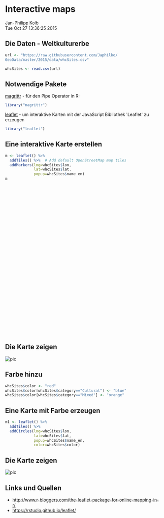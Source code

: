 # Interactive maps
Jan-Philipp Kolb  
Tue Oct 27 13:36:25 2015  





## Die Daten - Weltkulturerbe


```r
url <- "https://raw.githubusercontent.com/Japhilko/
GeoData/master/2015/data/whcSites.csv"

whcSites <- read.csv(url) 
```


## Notwendige Pakete

[magrittr](https://cran.r-project.org/web/packages/magrittr/index.html) - für den Pipe Operator in R:


```r
library("magrittr")
```


[leaflet](https://rstudio.github.io/leaflet/) - um  interaktive Karten mit der JavaScript Bibliothek 'Leaflet' zu erzeugen


```r
library("leaflet")
```


## Eine interaktive Karte erstellen


```r
m <- leaflet() %>%
  addTiles() %>%  # Add default OpenStreetMap map tiles
  addMarkers(lng=whcSites$lon, 
             lat=whcSites$lat, 
             popup=whcSites$name_en)
m
```

<!--html_preserve--><div id="htmlwidget-8067" style="width:672px;height:480px;" class="leaflet html-widget"></div>
<script type="application/json" data-for="htmlwidget-8067">{"x":{"calls":[{"method":"addTiles","args":["http://{s}.tile.openstreetmap.org/{z}/{x}/{y}.png",null,null,{"minZoom":0,"maxZoom":18,"maxNativeZoom":null,"tileSize":256,"subdomains":"abc","errorTileUrl":"","tms":false,"continuousWorld":false,"noWrap":false,"zoomOffset":0,"zoomReverse":false,"opacity":1,"zIndex":null,"unloadInvisibleTiles":null,"updateWhenIdle":null,"detectRetina":false,"reuseTiles":false,"attribution":"&copy; <a href=\"http://openstreetmap.org\">OpenStreetMap\u003c/a> contributors, <a href=\"http://creativecommons.org/licenses/by-sa/2.0/\">CC-BY-SA\u003c/a>"}]},{"method":"addMarkers","args":[[34.84694,34.39655556,40.06944444,39.75111111,35.81844,32.48333,36.32056,35.45,36.78333,42.49472222,-50,-25.51805556,-47.15,-30,-31.42056,-23.19986111,41.095,40.15889,40.15931,-12.83333333,-33.8566666667,-34,-31.56555556,-28.25,-25.33333333,-25.48611111,-25.21666667,-19.08333333,-33.7,-17.5,-37.80611111,-33.3783333333,-22.5625,47.80055556,47.64877778,48.18666667,47.55944444,47.0741666667,48.36444444,48.21666667,40.36666667,40.125,26.23306,26.24128,22.66667,25.03333333,13.0966666667,53.45108333,53.22278,51.03097222,50.48111,50.84668,51.20891,50.82806,50.43077,50.60603,51.21833,50.835,50.4352777778,16.75,7.183333333,-19.58361,-16,-19.04306,-16.55833333,-18.16666667,-14.26667,43.34812,43.7814444444,-18.75,-19.2833333333,-20.38888889,-8.013333333,-12.96666667,-20.49972222,-25.68333,-15.78333,-8.416666667,-2.514166667,-18.23333333,-16.5,-24.16667,-15.93328,-2.333333333,-17.71667,-3.857944444,-14.00569444,-22.9477777778,-11.0161111111,42.65,43.3,42.61666667,43.71666667,42.11666667,42.65611,44.11444,41.7427222222,43.66667,10.25,14.9151388889,13.43333333,14.3883333333,3,51.46666667,61.54722222,50.76777778,52.095,49.74944444,59.35833333,46.80944444,49.6125,48.105,44.37611111,44.9943861111,45.7097222222,45.1183333333,51.726925,9,19.055,-27.15,-33.04063889,-42.5,-20.20582,-34.0844444444,36.26667,40.41667,41.79416667,40.13333,34.38333333,39.73333333,30.16667,33.08333,32.75417,29.33333,40.98694,35.61167,32.46667,29.65792,29.43333333,29.5449,26.86667,37.20139,31.31666667,39.91055556,39.84555556,27.71667,29.70111,31.00167,29.90444444,34.46666667,41.70722222,40.10972,27.895,22.1912919444,23.0932777778,22.2855194444,25.0230555556,36.1266666666,41.15694444,30.8333333333,24.9233333333,39.0305555556,28.9158333333,34.4587472222,30.2375,28.4219444444,24.6688888889,42.358,41.9683333333,34.6938888889,28.9986111111,10.41666667,7.666666667,9.233333333,2.583333333,1.916666667,5.4716666667,3.9666666667,5.533333333,8.9113888889,5.1958333333,42.65056,43.50944,44.87778,45.22917,43.5125,43.73629,43.1816666667,22.61667,19.96666667,19.88333,22.14722,21.3786111111,34.75833,34.79833,50.08972,48.81666667,49.18333,49.5802,49.95,48.77583,49.5939361111,49.3,48.95972222,49.87361,49.2071833333,49.21722222,38.86305556,37.9816666667,0.916666667,4,-2.5,-2,2,55.64222222,56.03889,55.75638889,69.13333333,55.2672222222,55.3555555556,55.9136111111,15.26666667,-0.003888889,-2.883333333,29.97604,25.73333,22.33639,30.05,30.85,28.55623,13.8275,59.43333,13.1833333333,11.10006,8.43491,14.13019,4.8,12.02935,12.60692,9.3088888888,5.3,-17.6833777778,61.12056,61.12806,48.63556,48.4475,48.805,47.46638889,45.0575,48.40194444,49.895,44.13572222,43.67763889,47.63944,46.9375,43.95277778,48.69361111,46.56472,42.32519444,43.94722222,43.21055556,48.58138889,48.85833333,49.25333333,47.08222222,43.61138889,45.18405556,45.76722,48.55972222,44.89472222,47.39889,-20.4119444444,44.2202777778,49.49278,44.8388888889,50.2825,-21.0994444444,43.9283333333,50.4625,47.0580555556,44.3875,49.0775,-0.5,13.31616667,41.84389,42.91639,42.26222,50.77444444,49.31666667,49.79278,52.15278,47.68127778,53.86667,50.82502778,50.94111111,49.75,49.65369,52.4,51.8425,51.78333,49.00083,51.82,49.89166667,49.24444,49.91667,50.97477,51.86472,50.9775,52.51972222,50.96677778,47.69872222,51.49138889,50.17361111,54.3025,53.07597222,49.02055556,52.4483333333,51.9836111111,49.9444444444,51.3158333333,51.7782777778,53.5455555556,6.4011111111,37.43498,38.48149,37.97087,40.26667,39.71667,40.63833,37.66666667,36.44722,37.08056,37.65,37.4,38.4,37.69083,40.47139,37.73333333,37.3,39.6239413889,17.21666667,14.56666667,15.27059,19.57361,41.90216,14.85,15.74444444,47.48242,47.99444,47.59458,47.55889,46.07444,48.15,64.25380556,63.3030555556,28.6555555556,28.59333,28.52583,15.50222,15.94833,24.85222,15.31444,20.55333,20.02639,18.96667,19.8875,24.8833333333,12.61667,10.78305556,27.18333333,27.17417,27.09444,30.71667,26.66666667,26.725,27.15888889,23.47944,23.8588888889,22.92777778,11.51028,18.9401222222,24.69528,22.48333333,26.9247222222,8.5297222222,31.8333333333,-7.60778,-7.4,-6.75,-7.75222,-8.2591666667,32.0833,29.93444,32.65745,36.60388889,30.19383,36.43528,29.11683,34.3883333333,38.9788888889,32.0186111111,38.2486111111,38.0813888889,30.1666666667,32.6697222222,37.2580277778,35.6803666667,30.1680555556,32.1894444444,30.5938888889,34.3409894444,35.58806,35.45889,36.1911111111,53.69167,31.3135,32.92833333,32.06666667,30.54111,32.59722,32.8293966667,31.6,32.67,32.7022222222,45.46588889,45.95705556,43.77306,43.8577777778,45.43430556,43.72305556,41.08480556,41.07333,43.46806,40.66638889,45.54916667,43.31861111,40.85138889,45.59333,44.83777778,40.7825,44.42041667,43.07694444,45.43861111,45.07253,45.39911111,45.76833333,44.10694,44.64624,43.725,40.75,40.65,37.28972222,37.36611,39.70583333,40.28333333,41.94416667,38.48786111,43.06616667,36.89319444,41.96391667,43.06666667,45.97455556,42.00683333,37.05944,44.4122222222,46.6130555556,45.1594444444,46.0941666667,44.6086111111,37.7561111111,38.1108333333,18.0775,34.61666667,34.83333333,30.33333333,40.47,34.98055556,36.4,34.38333333,34.29441667,34.67555556,36.7475,26.20861111,33.83694444,43.94944,35.1127777777,39.0011111111,27.7183333333,35.3608333333,36.2552777778,34.4305555556,31.78333333,30.33056,31.80194,31.50167,29.6397222222,31.8372222222,50.4333333333,43.29305556,43.80333333,-0.155,3.051305556,-2.284444444,-0.4425,-3.9319444444,-4.0627777778,-3.6497222222,40.5311111111,19.88889,14.8483333333,56.95417,33.72583,34.00707,34.11917,33.27194,32.63833,32.80528,32.825,24.83333,30.13333333,54.68667,54.88777778,49.61,-14.4597222222,-14.03333,-14.2933333333,6.25,4.13333,5.4213888889,5.0679083333,13.90639,16.77333333,14.33333,16.2898,35.87134,35.90056,11.6,20.23472,-20.4519444444,19.38333,17.48333,19.41833,19.69167,17.06194,19.04722,21.01694,20.66667,27.79222,30.37583,19.70444,20.47639,22.76667,18.93472,27.65556,20.36166667,20.58333333,20.67388889,18.60833333,19.84639,18.81028,18.0530277778,21.20438889,19.41833333,27.62667,20.8630555555,19.3322222222,20.9144444444,19.6063888889,22.6080555556,16.9508333333,32,19.8352777778,47.55666667,49.3338888889,48.7619777778,43.133,42.48333,34.06111,31.63139,31.04722,31.51667,33.88333,34.07389,35.57083,33.25667,34.0241666667,-15.03417,22.47,-20.5955833333,-24.8852777778,27.70395,27.5,27.46889,12.10194,52.08527778,52.365,51.9233333333,-50.75,12.39722,12.435,12.35,16.9736111111,10.74056,7.75556,62.5738888889,61.3,69.95,62.11667,59.8786111111,22.96417,23.26986,18.25333,22.9988888889,27.32916667,33.77916667,34.32083333,24.76666667,31.59027778,32.9625,7.246925,31.7043527778,31.7197222222,9.553888889,7.736111111,8.951111111,7.433,-5.7837111111,-27.13333,-13.52222,-13.11666667,-9.5927725444,-12.25,-12.05139,-7.75,-14.72583,-16.4,-10.8916666667,17.575,10.16666667,14.59,6.7171694444,50.06667,52.26639,50.0388888889,49.9791666667,50.71667,53.01,54.04166667,49.86666667,49.75,51.05427778,51.1069472222,38.655,38.69194,39.65778,39.60472,38.57306,39.55,38.78333,41.14166667,32.76666667,41.44083,41.10166667,38.51344444,38.8806194444,40.2078111111,25.9780555556,35.78333333,35.8,37.55,37.55,37.27222,35.78889,34.96667,33.4688888889,37.1972222222,36.5391666667,37.4788888889,36.4619444444,45.08333,46.13583333,45.18333333,47.7783333333,46.21777778,47.82083333,45.62305556,59.95,62.07138889,55.74583,58.53333,65.08333333,56.15,55.65556,56.31035,65.06667,53.17361111,56.33333333,45.33333333,44,55.79111111,54.9788888889,59.95,42.05297222,55.72611111,57.65278,69.0469444444,60.6666666667,17.34694,43.9327777778,26.7836111111,24.7341333333,21.4838888889,28.0105555556,16.5,14.66722,13.06667,16.02778,13.8352777778,12.5933333333,43.11889,43.48611,42.6611111111,43.8993055556,-4.32917,1.3152777778,48.46111,48.9994444444,49.0391666667,49.29333,49.3361111111,45.66667,-11.68333,-24.15861,-33.8,-22.1925,-26.86,-28.6,43.38252778,40.94847222,43.36262,37.87919444,37.17667,42.3405277778,40.58175,41.41338,42.88076,40.65645,40.34389,39.86688889,28.12625,40.96525,37.38384,39.47444,38.91113889,41.38083,38.01131,38.91611,39.45285,43.335,40.07662,39.47441667,42.46939,41.38778,42.32586,39.78995,41.11472222,40.48138889,28.47788889,38.26666667,43.01111,42.50472222,42.37138889,40.03645,43.323175,28.2713888889,43.3858333333,39.7308333333,8.333333333,7.915833333,7.45245,18.53333333,16.9333333333,5.82611,4,59.33514,59.96667,58.70111,59.27556,59.32306,57.64167,65.64611,67.33333,56.16667,56.325,60.60472,57.1,61.7072222222,46.94806,47.42333,46.62945,46.19314,46.5,46.9166666667,46.4919444444,47.1038888889,33.51139,36.23333,32.51806,34.55417,34.7816666667,36.3341666667,39.5077777778,38.765,17.00722,17.54861,14.34778,14.33,15.33333,41.11806,10.06666667,36.81667,36.85278,35.29639,36.94639,35.82778,35.68167,36.42361,41.00847,38.66667,39.371271,40.01389,38.03661,36.335,37.92389,41.26,39.95644,37.9291666667,41.6777777778,37.6666666667,40.1847305556,39.1258333333,37.9031,37.70083,42.18318,37.9997222222,-1.080555556,0.223611111,0.348611111,50.45258,49.84163,48.2966666667,44.6108333333,24.0677777778,55.25,54.77472222,52.62638889,54.11611111,51.17888889,53.13972222,57.81722222,51.84194444,51.49972222,55.66333333,-24.3666666667,51.50805556,51.28,58.99605556,55.95,-40.32472222,51.47777778,32.37944444,51.77638889,53.83916667,53.02888889,51.48194444,53.40666667,50.1361111111,52.9702777778,56.0011111111,-3.18722,-8.95778,-2.33333,-6.16306,-9,-3.06667,-4.7244444444,37.26166667,44.46056,36.10083333,25.55444444,39.94861111,41.37388889,37.18722222,47.74833333,38.65861111,35.59305556,18.46666667,40.68944444,37.74611111,36.06377778,19.40083333,38.03277778,36.43889,32.16666667,25.34907,32.6369444444,29.3280555556,-34.46777778,-33.1177777778,41.37833,39.77472,39.66861,39.05,-17.6280694444,11.4,5.33333,10.49073,20.9,16.46944,15.88333333,15.51666667,17.5372222222,21.0394444444,20.0780555556,20.2566666667,15.92694,15.35555556,14.19806,12.5,-15.81944444,-20.5,-20.28333333,-20.15833333,36.55,25.5,-42.5,-18.25,-28.54333333,-41.58333333,-15.65,-53.1,-54.59472222,-18.28611111,47.2783333333,47.71927778,21.95,52.7275,59.0577777778,50.17444,2.6094444444,51.42472222,61.19758333,48.99605556,34.3044444444,10.85,9.407083333,5.75,9,7.60318,23.13333333,21.80305556,20.45,20.03,34.92027778,53.5286111111,18.48333333,-0.81667,-1.83333,29.33333,60.14722,62.25,61.06194,63.3,42.68542,13.6911111111,51.57930556,49.0861111111,54.9926111111,5.39103,41.89022222,48.47573,21.945,-2.5,-4.75,-8.54333,51.77194,45.8888888889,46.4983333333,34.24333,-29.7652777778,55.27458,-18.66667,-18.75917,36.04908,20.92889,-20.1586388889,50.275,27.96528,52.63861111,52.37444444,51.8825,52.84583,52.54888889,-39.29083333,-45.03602778,18,60.39722,65.61667,-8.1,-9.33333,8.9533333333,16.93389,49.5338888889,40.6975,50.46666667,71.18888889,13.80708333,-9.416666667,38.7752777778,-27.83889,-34.3611111111,36.9477,7.95,6.416666667,7.293611111,6.021388889,7.856666667,37.16361,51.38138889,50.70555556,-17.92453],[67.82525,64.51605556,20.13333333,20.02611111,4.78684,3.68333,5.73667,6.63333,3.06028,1.595555556,-73.24944,-54.13333333,-70.66666667,-68,-64.19111,-65.34886111,44.71028,44.79667,44.29514,132.8333333,151.2152777777,143,159.0883333,150.05,131,113.4361111,153.1333333,138.7166667,150,128.5,144.9702778,150.9944444444,113.8102777778,13.04333333,15.82797222,16.31333333,13.64638889,15.3916666667,15.43416667,16.38333333,49.83333333,49.375,50.5272222222,50.61351,89.8,88.98333333,-59.6138888889,26.47272222,26.69139,4.47375,4.13722,4.35242,3.22527,4.36223,3.97879,3.38926,4.39778,4.4161111111,3.8383333333,-87.05833333,1.983333333,-65.75306,-60.5,-65.25917,-68.67778,-63.81666667,-60.86667,17.81092,19.288025,21.73333333,22.9,-43.50555556,-34.845,-38.5,-43.85777778,-54.43333,-47.9,-42.33333333,-44.3025,-43.6,-39.25,-48,-50.13336,-62.00833333,-57.38333,-32.42511111,-47.68461111,-43.2913888889,-37.21,23.26666667,27.15,25.4,25.96666667,23.4,27.73,27.07806,23.4304722222,26.66667,-3.5833333333,-23.6051944444,103.8333333,104.6838888889,13,-55.61666667,-125.5894444,-111.4922222,-131.2202778,-113.6238889,-112.2933333,-71.21055556,-57.53138889,-66.35305556,-64.30916667,-75.765125,-64.4358333333,-64.3072222222,-56.4295222222,21.5,20.5055555556,-109.45,-71.628,-73.76666667,-69.79406,-70.3827777777,117.1,116.08333,123.4469444,94.81667,109.1,115.9166667,118.18333,103.91667,103.82222,110.5,117.93833,116.975,111,91.11717,115.8666667,103.76925,100.23333,112.15444,120.45,116.1411111,116.4447222,117.68333,105.705,103.60528,117.9875,112.4666667,124.7938889,113.12222,98.40638889,113.5364611111,102.7799805556,112.5658611111,117.6858333333,114.3138888888,126.1872222,103,110.3544444444,113.5633333333,118.0644444444,113.0677194444,120.1408333333,106.0425,102.9772222222,116.1851277778,80.3541666667,112.4683333333,109.9669444444,-75.53333333,-77,-74.43333333,-76.03333333,-76.23333333,-75.6816666667,-81.6166666666,-87.06666667,-83.4775,3.7363888889,18.09139,16.44333,15.61444,13.59444,16.25167,15.89038,16.6386111111,-83.71667,-75.87083333,-77.63333,-80.45278,-77.9186111111,32.40556,33.34333,14.41944,14.31666667,15.45,15.9420583333,15.2666666667,16.775,17.2504583333,17.37722222,14.25277778,16.31444,16.6160555556,15.87888889,125.415,126.5080555556,29.16666667,29.25,28.75,21,28.5,12.07972222,12.62083333,9.42,-49.5,12.4233333333,9.4813888889,12.3577777778,-61.28333333,-78.5,-78.98333333,31.13041,32.6,31.62611,31.26111,29.66666667,33.97543,-89.36916667,24.73333333,38.0666666667,40.57939,38.6121,38.71861,35.96666667,39.04042,37.46617,42.1377777777,37.4,178.8345333333,21.7775,21.51167,-1.51056,1.487222222,2.119444444,3.748333333,1.17,2.698055556,2.301666667,4.808416667,4.630694444,4.38911,5.8763888889,4.806111111,6.183333333,0.86611,8.628833333,4.535277778,2.358888889,7.73,2.294166667,4.032777778,2.398333333,1.416388889,0.722944444,4.83333,3.298888889,-0.155277778,0.70278,164.5663888889,3.4730555556,0.1075,-0.5722222222,2.7588888889,55.48,2.1425,3.5461111111,4.8644444444,4.4161111111,3.9461111111,11.5,-16.35719444,44.71639,43.01139,42.71639,6.084444444,8.443055556,9.93889,9.94389,10.90013889,10.69167,6.909777778,6.957222222,6.633333333,8.56858,13.03333333,12.42083,11.15,8.81306,10.34,10.88888889,6.85,8.75389,11.32949,12.65278,11.32861,13.39861111,10.307,9.061305556,7.046111111,7.694166667,13.08527778,8.807472222,12.09916667,13.45,9.8111111111,11.5786111111,9.3930555556,9.41025,9.9994444444,-1.6258333333,21.89694,22.49617,23.72618,24.21667,21.63333,22.965,23.11666667,28.22778,22.36667,21.66666667,25.26667,22.75,26.94333,22.31833,22.75,26.55,19.9275,-89.61666667,-90.66666667,-89.04025,-72.24417,12.45736,-89.13333,-84.675,19.07067,19.52917,21.15678,17.78444,18.22778,21.35,-21.03725,-20.6022222222,77.2408333333,77.25056,77.18528,73.91167,75.81667,79.92222,76.47167,75.7,75.17917,72.93583,86.09472,74.6461111111,80.19167,79.1325,78.03333333,78.04222,77.66417,79.66667,93.41666667,91.03055556,77.50861111,77.73972,72.1016666667,77.58333333,76.93583,72.8362027777,84.99389,73.53333333,75.825,77.2497222222,77.5833333333,110.20361,110.8166667,105.3333333,110.49167,115.4027777778,48.53333333,52.89028,51.6777777777,47.235,53.16729,48.79667,58.3666666667,47.4366666666,45.4733333333,48.8358333333,48.2913888889,46.2930555556,53.1666666667,51.6852777778,55.169,51.4205111111,55.3755555556,48.2561111111,61.3277777778,43.8235430555,42.71833,43.25972,44.0091666667,-6.45,35.35275,35.08388889,34.78333333,35.16083,35.18222,34.9716488888,34.8955555556,34.9652777778,35.1269444444,9.1705,10.29733333,11.25611,11.3041666667,12.33894444,10.39638889,16.27094444,14.32639,11.04167,16.61027778,11.54944444,11.33166667,14.26277778,9.53833,11.61944444,17.23694,12.19625,11.67861111,10.99388889,7.68572,11.88066667,13.3675,9.72917,10.92568,12.63333,14.48333333,14.6,13.59333333,14.33417,8.991388889,15.26666667,12.77197222,14.94558333,12.62244444,15.06891667,12.79625,11.55,9.169555556,12.10188889,15.29306,8.9311111111,12.1630555556,10.7944444444,13.4330555556,7.9636111111,14.9966666667,13.3530555556,-76.5711111111,135.7333333,134.7,130.5333333,140.13,135.7694444,136.8833333,132.45,132.3246389,135.8394444,139.6105556,127.6827778,135.7763889,144.96583,132.435,141.1077777778,142.0997222222,138.7275,138.8877777778,131.4122222222,35.21666667,35.44333,36.58583,35.92056,35.4338888889,35.5527777778,69.1888888889,68.27444444,75.535,37.3155555556,36.50366667,40.8525,36.24,39.5961111111,39.6794444444,-172.8575,72.7827777778,102.13333,105.8222222222,24.11667,35.92972,36.20494,35.6475,35.19444,14.29306,12.485,21.85833,10.33333,9.5,25.29306,24.83055556,6.13333,49.7025,34.88333,34.2791666666,116.5,114.91667,100.3458333333,100.9723277778,-4.555,-2.999444444,-3.41667,-0.04456,14.50739,14.51444,165.3805555556,-16.10889,57.3283333333,-87.79167,-92.05,-99.13278,-98.84167,-96.72167,-98.20833,-101.25556,-88.6,-114.22778,-107.95556,-101.19167,-97.3775,-102.55556,-98.89778,-112.91611,-89.77027778,-100.3666667,-103.3397222,-95.65833333,-90.53722,-99.275,-89.7372833333,-99.46411111,-99.19833333,-112.54583,-103.7786111111,-99.1880555555,-100.7463888889,-100.2416666667,-102.3791666667,-96.4211111111,-113.9166666667,-98.6625666667,102.8313889,88.3952777778,109.0093277778,19.0166,18.7,-4.97778,-7.98667,-7.12889,-9.76944,-5.55833,-5.55694,-5.36667,-8.50194,-6.8227777778,40.73583,95.8186111111,14.3725833333,15.4077777778,85.30858,84.33333,83.27611,-68.90222,5.147222222,4.8877777778,4.4183333333,166.1044444,-86.61028,-86.8780555556,2.35,7.9913888889,13.57194,4.55222,11.3855555556,7.33333,23.18333,7.16667,8.5936111111,57.30111,56.745,53.64759,57.5360555555,68.13888889,72.8875,71.94583333,67.9,74.30972222,73.58888889,134.3525,35.2075,35.1305555556,-79.65583333,-77.54722222,-79.54055556,-81.766,144.3317222222,-55.7,-71.98333,-72.58333333,-77.1784535027,-71.75,-77.04306,-77.25,-75.14861,-71.53333333,-77.5213888889,120.3875,118.9166667,120.97,126.1734305556,19.95972,21.01167,19.175,20.0638888889,23.26667,18.61944,19.03333333,19.66666667,21.23333333,16.19594444,17.0770138888,-27.22,-9.21583,-8.82694,-8.4175,-7.90778,-8.97667,-9.41667,-8.616666667,-17,-8.29482,-7.798888889,-28.54116667,-7.1633222222,-8.425775,51.0297222222,129.35,128.1,126.98333,126.9833333,127.00833,129.22667,126.92917,126.7202777777,128.4527777778,128.5166666667,127.1811111111,127.1272222222,29.5,24.77305556,24.01666667,25.7127777778,24.79222222,24.05583333,23.31194444,30.31833,35.2275,37.62972,31.28333,35.66666667,40.41666667,37.67389,38.1312,60.15,107.6625,158.5,136.1666667,40,49.095,49.0563888889,38.56666667,48.29719444,37.55508333,39.87611,94.1580555556,127,-62.83722,12.4519444444,37.955,46.5724666667,39.1875,40.9130555556,-16.16667,-17.40083,-12.71667,-16.50444,-16.4986111111,-12.8458333333,20.42278,20.53667,20.2655555555,22.1861111111,55.7375,103.8161111111,18.9,20.7675,19.2783333333,21.27917,19.5583333333,14,160.33333,29.17694,18.36666667,29.23889,27.26,17.2038888888,-4.116166667,-4.11675,-5.84303,-4.779722222,-3.59444,-3.7048138889,-4.126416667,2.152972,-8.54468,-4.70012,-1.10722,-4.029416667,-17.23722222,-5.6645,-5.99155,-6.37,1.435194444,1.0825,-3.37122,-6.33778,-5.3275,-6.4147222222,-2.13174,-0.378444444,-6.77075,2.175,-2.86496,-1.03331,1.259305556,-3.368055556,-16.31177778,-0.716666667,-7.55333,0.803611111,-3.547222222,-3.60934,-3.0168333333,-16.6436111111,-8.4063888889,2.6947222222,80.38333333,81.00055556,80.8021,31.81666667,33.7166666667,-55.15,-56.5,17.54264,16.00833,11.34111,18.09944,17.88333,18.29583,22.02861,17.58333,15.58333,16.48333,15.63083,12.38333333,16.1958333333,7.45028,9.37778,10.44765,9.02242,8.0333333333,9.25,6.7461111111,6.8327777778,36.30639,37.16667,36.48167,38.26667,36.2630555555,36.8441666667,67.4602777778,72.3052777778,99.78972,103.35833,100.56056,102.05,98.91667,20.81333,1.133333333,10.16667,10.32333,10.70694,11.09917,10.63861,10.10389,9.22028,28.97993,34.85,38.121826,34.62056,38.76369,29.32028,29.12333,32.68972,26.239,27.3594444444,26.5594444444,32.8280555556,29.0623361111,27.18,40.2393083333,62.1775,59.08494,58.1986111111,29.66138889,29.92416667,32.55138889,30.51686,24.03198,25.9247222222,33.4913888889,55.8063888889,-6.485277778,-1.576111111,-2.472777778,-1.573055556,-1.825277778,-4.276944444,-8.576666667,-1.361388889,-0.128611111,-3.783055556,-128.333333333,-0.076111111,1.083333333,-3.188666667,-3.216666667,-9.928611111,0,-64.67777778,-3.088055556,-1.788333333,-1.488055556,-0.294027778,-2.994444444,-5.3836111111,-3.0877777778,-3.3888888889,35.54083,39.52278,34.56667,39.18917,37.4,37.36667,35.8338888888,-108.4855556,-110.82778,-112.0905556,-80.99638889,-75.15,-123.9980556,-86.10305556,-123.4488889,-90.06138889,-83.43555556,-66.125,-74.04472222,-119.5966667,-107.9708333,-155.1236111,-78.50388889,-105.54167,-104.3833333,-170.14582,-91.4063888889,-98.46,-57.85333333,-58.3316666667,60.36389,64.42861,67,66.83333,168.1777194444,-69.68333333,-61.5,-66.89068,107.1,107.57778,108.3333333,108.5666667,106.15125,105.8372222222,105.6047222222,105.8963888889,48.62667,44.20805556,43.33,53.8333333333,29.40805556,28.5,30.93333333,28.37666667,2.383333333,9,-64,-69.5916666667,-54.26583333,145.4166667,144.9666667,73.5,158.8955556,147.7,8.2075,16.72272222,89.18333,23.9811111111,26.3377777777,3.23139,16.5541666667,-116.4797222,-140.9919722,-113.9041667,108.8572222222,-85.61666667,-82.93880556,-7.66667,-4,-8.39097,-82.35,-79.98444444,-75,-75.39138889,33.09583333,8.5561111111,-69.91666667,-91,-78.33333,30.18333,24.98722,25.18333,26.64083,21.3,-0.0005,-15.5225,14.72644444,22.5361111111,-2.601,-0.49361,12.49230556,20.48687,88.89583333,101.5,137.83333,119.48944,-10.53861,8.9138888889,9.8463888889,36.04889,29.1230555556,20.96239,44.75,47.56278,14.26947,-11.62361,57.5031666666,92.71972222,86.91306,5.771666667,4.893055556,4.649444444,5.67889,4.911111111,175.5622222,167.3196111,9,5.32306,11.75,-79.08333,-77.4,119.8675,121.13667,21.0322222222,-6.6611111111,86,-179.7152778,-61.07036111,46.41666667,-4.8388888889,32.55,18.475,-6.358861,80.75,80.5,80.64027778,80.21861111,80.64916667,9.67472,-2.358611111,-2.989888889,25.85539],null,null,null,{"clickable":true,"draggable":false,"keyboard":true,"title":"","alt":"","zIndexOffset":0,"opacity":1,"riseOnHover":false,"riseOffset":250},["Cultural Landscape and Archaeological Remains of the Bamiyan Valley","Minaret and Archaeological Remains of Jam","Historic Centres of Berat and Gjirokastra ","Butrint","Al Qal'a of Beni Hammad","M'Zab Valley","DjÃ©mila","Timgad","Kasbah of Algiers","Madriu-Perafita-Claror Valley","Los Glaciares National Park","Iguazu National Park","Cueva de las Manos, RÃ­o Pinturas","Ischigualasto / Talampaya Natural Parks","Jesuit Block and Estancias of CÃ³rdoba","Quebrada de Humahuaca","Monasteries of Haghpat and Sanahin","Monastery of Geghard and the Upper Azat Valley","Cathedral and Churches of Echmiatsin and the Archaeological Site of Zvartnots","Kakadu National Park","Sydney Opera House","Willandra Lakes Region","Lord Howe Island Group","Gondwana Rainforests of Australia","Ulu<U>r\u003c/U>u-Kata Tju<U>t\u003c/U>a National Park","Shark Bay, Western Australia","Fraser Island","Australian Fossil Mammal Sites (Riversleigh / Naracoorte)","Greater Blue Mountains Area","Purnululu National Park","Royal Exhibition Building and Carlton Gardens","Australian Convict Sites","Ningaloo Coast","Historic Centre of the City of Salzburg","Semmering Railway","Palace and Gardens of SchÃ¶nbrunn","Hallstatt-Dachstein / Salzkammergut Cultural Landscape","City of Graz â€“ Historic Centre and Schloss Eggenberg","Wachau Cultural Landscape","Historic Centre of Vienna","Walled City of Baku with the Shirvanshah's Palace and Maiden Tower","Gobustan Rock Art Cultural Landscape","Qalâ€™at al-Bahrain â€“ Ancient Harbour and Capital of Dilmun","Pearling, Testimony of an Island Economy","Historic Mosque City of Bagerhat","Ruins of the Buddhist Vihara at Paharpur","Historic Bridgetown and its Garrison","Mir Castle Complex","Architectural, Residential and Cultural Complex of the Radziwill Family at Nesvizh","Flemish BÃ©guinages","The Four Lifts on the Canal du Centre and their Environs, La LouviÃ¨re and Le Roeulx (Hainaut)","La Grand-Place, Brussels","Historic Centre of Brugge","Major Town Houses of the Architect Victor Horta (Brussels)","Neolithic Flint Mines at Spiennes (Mons)","Notre-Dame Cathedral in Tournai","Plantin-Moretus House-Workshops-Museum Complex","Stoclet House","Major Mining Sites of Wallonia","Belize Barrier Reef Reserve System","Royal Palaces of Abomey","City of PotosÃ­","Jesuit Missions of the Chiquitos","Historic City of Sucre","Tiwanaku: Spiritual and Political Centre of the Tiwanaku Culture","Fuerte de Samaipata","Noel Kempff Mercado National Park","Old Bridge Area of the Old City of Mostar","Mehmed PaÅ¡a SokoloviÄ‡ Bridge in ViÅ¡egrad","Tsodilo","Okavango Delta","Historic Town of Ouro Preto","Historic Centre of the Town of Olinda","Historic Centre of Salvador de Bahia","Sanctuary of Bom Jesus do Congonhas","IguaÃ§u National Park","Brasilia","Serra da Capivara National Park","Historic Centre of SÃ£o LuÃ­s","Historic Centre of the Town of Diamantina","Discovery Coast Atlantic Forest Reserves","Atlantic Forest South-East Reserves","Historic Centre of the Town of GoiÃ¡s","Central Amazon Conservation Complex","Pantanal Conservation Area","Brazilian Atlantic Islands: Fernando de Noronha and Atol das Rocas Reserves","Cerrado Protected Areas: Chapada dos Veadeiros and Emas National Parks","Rio de Janeiro: Carioca Landscapes between the Mountain and the Sea","SÃ£o Francisco Square in the Town of SÃ£o CristÃ³vÃ£o","Boyana Church","Madara Rider","Thracian Tomb of Kazanlak","Rock-Hewn Churches of Ivanovo","Rila Monastery","Ancient City of Nessebar","Srebarna Nature Reserve","Pirin National Park","Thracian Tomb of Sveshtari","Ruins of LoropÃ©ni","Cidade Velha, Historic Centre of Ribeira Grande","Angkor","Temple of Preah Vihear","Dja Faunal Reserve","Lâ€™Anse aux Meadows National Historic Site","Nahanni National Park","Dinosaur Provincial Park","S<U>G\u003c/U>ang Gwaay","Head-Smashed-In Buffalo Jump","Wood Buffalo National Park","Historic District of Old QuÃ©bec","Gros Morne National Park","Miguasha National Park","Old Town Lunenburg","Rideau Canal","Joggins Fossil Cliffs","Landscape of Grand PrÃ©","Red Bay Basque Whaling Station","Manovo-Gounda St Floris National Park","Lakes of Ounianga","Rapa Nui National Park","Historic Quarter of the Seaport City of ValparaÃ­so","Churches of ChiloÃ©","Humberstone and Santa Laura Saltpeter Works","Sewell Mining Town","Mount Taishan","The Great Wall","Imperial Palaces of the Ming and Qing Dynasties in Beijing and Shenyang","Mogao Caves","Mausoleum of the First Qin Emperor","Peking Man Site at Zhoukoudian","Mount Huangshan","Jiuzhaigou Valley Scenic and Historic Interest Area","Huanglong Scenic and Historic Interest Area","Wulingyuan Scenic and Historic Interest Area","Mountain Resort and its Outlying Temples, Chengde","Temple and Cemetery of Confucius and the Kong Family Mansion in Qufu","Ancient Building Complex in the Wudang Mountains","Historic Ensemble of the Potala Palace, Lhasa","Lushan National Park","Mount Emei Scenic Area, including Leshan Giant Buddha Scenic Area","Old Town of Lijiang","Ancient City of Ping Yao","Classical Gardens of Suzhou","Summer Palace, an Imperial Garden in Beijing","Temple of Heaven: an Imperial Sacrificial Altar in Beijing","Mount Wuyi","Dazu Rock Carvings","Mount Qingcheng and the Dujiangyan Irrigation System","Ancient Villages in Southern Anhui â€“ Xidi and Hongcun","Longmen Grottoes","Imperial Tombs of the Ming and Qing Dynasties","Yungang Grottoes","Three Parallel Rivers of Yunnan Protected Areas","Historic Centre of Macao","Cultural Landscape of Honghe Hani Rice Terraces ","Kaiping Diaolou and Villages","Fujian <em>Tulou\u003c/em>","Yin Xu","Capital Cities and Tombs of the Ancient Koguryo Kingdom","Sichuan Giant Panda Sanctuaries - Wolong, Mt Siguniang and Jiajin Mountains ","South China Karst","Mount Wutai","Mount Sanqingshan National Park","Historic Monuments of Dengfeng in â€œThe Centre of Heaven and Earthâ€","West Lake Cultural Landscape of Hangzhou","China Danxia","Chengjiang Fossil Site","Site of Xanadu","Xinjiang Tianshan","The Grand Canal","Tusi Sites","Port, Fortresses and Group of Monuments, Cartagena","Los KatÃ­os National Park","Historic Centre of Santa Cruz de Mompox","National Archeological Park of Tierradentro","San AgustÃ­n Archaeological Park","Coffee Cultural Landscape of Colombia","Malpelo Fauna and Flora Sanctuary","Cocos Island National Park","Precolumbian Chiefdom Settlements with Stone Spheres of the DiquÃ­s","Historic Town of Grand-Bassam","Old City of Dubrovnik","Historical Complex of Split with the Palace of Diocletian","Plitvice Lakes National Park","Episcopal Complex of the Euphrasian Basilica in the Historic Centre of PoreÄ","Historic City of Trogir","The Cathedral of St James in Å ibenik","Stari Grad Plain","ViÃ±ales Valley","San Pedro de la Roca Castle, Santiago de Cuba","Desembarco del Granma National Park","Urban Historic Centre of Cienfuegos ","Historic Centre of CamagÃ¼ey","Paphos","Choirokoitia","Historic Centre of Prague","Historic Centre of ÄŒeskÃ½ Krumlov","Historic Centre of TelÄ","Pilgrimage Church of St John of Nepomuk at ZelenÃ¡ Hora","KutnÃ¡ Hora: Historical Town Centre with the Church of St Barbara and the Cathedral of Our Lady at Sedlec","Lednice-Valtice Cultural Landscape","Holy Trinity Column in Olomouc","Gardens and Castle at KromÄ›Å™Ã­Å¾","HolaÅ¡ovice Historic Village","LitomyÅ¡l Castle","Tugendhat Villa in Brno","Jewish Quarter and St Procopius' Basilica in TÅ™ebÃ­Ä","Complex of Koguryo Tombs","Historic Monuments and Sites in Kaesong","Virunga National Park","Garamba National Park","Kahuzi-Biega National Park","Salonga National Park","Okapi Wildlife Reserve","Roskilde Cathedral","Kronborg Castle","Jelling Mounds, Runic Stones and Church","Ilulissat Icefjord","Stevns Klint","Christiansfeld, a Moravian Church Settlement","The par force hunting landscape in North Zealand","Morne Trois Pitons National Park","City of Quito","Historic Centre of Santa Ana de los RÃ­os de Cuenca","Memphis and its Necropolis â€“ the Pyramid Fields from Giza to Dahshur","Ancient Thebes with its Necropolis","Nubian Monuments from Abu Simbel to Philae","Historic Cairo","Abu Mena","Saint Catherine Area","Joya de CerÃ©n Archaeological Site","Historic Centre (Old Town) of Tallinn","Simien National Park","Lower Valley of the Awash","Tiya","Aksum","Lower Valley of the Omo","Rock-Hewn Churches, Lalibela","Fasil Ghebbi, Gondar Region","Harar Jugol, the Fortified Historic Town","Konso Cultural Landscape","Levuka Historical Port Town","Bronze Age Burial Site of SammallahdenmÃ¤ki","Old Rauma","Mont-Saint-Michel and its Bay","Chartres Cathedral","Palace and Park of Versailles","VÃ©zelay, Church and Hill","Prehistoric Sites and Decorated Caves of the VÃ©zÃ¨re Valley","Palace and Park of Fontainebleau","Amiens Cathedral","Roman Theatre and its Surroundings and the \"Triumphal Arch\" of Orange","Arles, Roman and Romanesque Monuments","Cistercian Abbey of Fontenay","From the Great Saltworks of Salins-les-Bains to the Royal Saltworks of Arc-et-Senans, the Production of Open-pan Salt ","Historic Centre of Avignon: Papal Palace, Episcopal Ensemble and Avignon Bridge","Place Stanislas, Place de la CarriÃ¨re and Place d'Alliance in Nancy","Abbey Church of Saint-Savin sur Gartempe","Gulf of Porto: Calanche of Piana, Gulf of Girolata, Scandola Reserve","Pont du Gard (Roman Aqueduct)","Historic Fortified City of Carcassonne","Strasbourg â€“ Grande Ã®le","Paris, Banks of the Seine","Cathedral of Notre-Dame, Former Abbey of Saint-RÃ©mi and Palace of Tau, Reims","Bourges Cathedral","Canal du Midi","Routes of Santiago de Compostela in France","Historic Site of Lyons","Provins, Town of Medieval Fairs","Jurisdiction of Saint-Emilion","The Loire Valley between Sully-sur-Loire and Chalonnes","Lagoons of New Caledonia: Reef Diversity and Associated Ecosystems","The Causses and the CÃ©vennes, Mediterranean agro-pastoral Cultural Landscape","Le Havre, the City Rebuilt by Auguste Perret","Bordeaux, Port of the Moon","Fortifications of Vauban","Pitons, cirques and remparts of Reunion Island","Episcopal City of Albi","Nord-Pas de Calais Mining Basin","Climats, terroirs of Burgundy","Decorated Cave of Pont dâ€™Arc, known as Grotte Chauvet-Pont dâ€™Arc, ArdÃ¨che","Champagne Hillsides, Houses and Cellars","Ecosystem and Relict Cultural Landscape of LopÃ©-Okanda","Kunta Kinteh Island and Related Sites","Historical Monuments of Mtskheta","Upper Svaneti","Bagrati Cathedral and Gelati Monastery","Aachen Cathedral ","Speyer Cathedral","WÃ¼rzburg Residence with the Court Gardens and Residence Square","St Mary's Cathedral and St Michael's Church at Hildesheim","Pilgrimage Church of Wies","Hanseatic City of LÃ¼beck","Castles of Augustusburg and Falkenlust at BrÃ¼hl","Cologne Cathedral","Roman Monuments, Cathedral of St Peter and Church of Our Lady in Trier","Abbey and AltenmÃ¼nster of Lorsch","Palaces and Parks of Potsdam and Berlin","Garden Kingdom of Dessau-WÃ¶rlitz","Collegiate Church, Castle and Old Town of Quedlinburg","Maulbronn Monastery Complex","Mines of Rammelsberg, Historic Town of Goslar and Upper Harz Water Management  System","Town of Bamberg","VÃ¶lklingen Ironworks","Messel Pit Fossil Site","Bauhaus and its Sites in Weimar and Dessau","Luther Memorials in Eisleben and Wittenberg","Classical Weimar","Museumsinsel (Museum Island), Berlin","Wartburg Castle","Monastic Island of Reichenau","Zollverein Coal Mine Industrial Complex in Essen","Upper Middle Rhine Valley","Historic Centres of Stralsund and Wismar","Town Hall and Roland on the Marketplace of Bremen","Old town of Regensburg with Stadtamhof","Berlin Modernism Housing Estates","Fagus Factory in Alfeld","Margravial Opera House Bayreuth","Bergpark WilhelmshÃ¶he","Carolingian Westwork and Civitas Corvey","Speicherstadt and Kontorhaus District with Chilehaus","Asante Traditional Buildings","Temple of Apollo Epicurius at Bassae","Archaeological Site of Delphi","Acropolis, Athens","Mount Athos","Meteora","Paleochristian and Byzantine Monuments of Thessalonika","Sanctuary of Asklepios at Epidaurus","Medieval City of Rhodes","Archaeological Site of Mystras","Archaeological Site of Olympia","Delos","Monasteries of Daphni, Hosios Loukas and Nea Moni of Chios","Pythagoreion and Heraion of Samos","Archaeological Site of Aigai (modern name Vergina)","Archaeological Sites of Mycenae and Tiryns","The Historic Centre (ChorÃ¡) with the Monastery of Saint-John the Theologian and the Cave of the Apocalypse on the Island of PÃ¡tmos","Old Town of Corfu","Tikal National Park","Antigua Guatemala","Archaeological Park and Ruins of Quirigua","National History Park â€“ Citadel, Sans Souci, Ramiers","Vatican City","Maya Site of Copan","RÃ­o PlÃ¡tano Biosphere Reserve","Budapest, including the Banks of the Danube, the Buda Castle Quarter and AndrÃ¡ssy Avenue","Old Village of HollÃ³kÅ‘ and its Surroundings","HortobÃ¡gy National Park - the <i>Puszta\u003c/i>","Millenary Benedictine Abbey of Pannonhalma and its Natural Environment","Early Christian Necropolis of PÃ©cs (Sopianae)","Tokaj Wine Region Historic Cultural Landscape","Ãžingvellir National Park","Surtsey","Red Fort Complex","Humayun's Tomb, Delhi","Qutb Minar and its Monuments, Delhi","Churches and Convents of Goa","Group of Monuments at Pattadakal","Khajuraho Group of Monuments","Group of Monuments at Hampi","Ajanta Caves","Ellora Caves","Elephanta Caves","Sun Temple, KonÃ¢rak","Hill Forts of Rajasthan","Group of Monuments at Mahabalipuram","Great Living Chola Temples","Agra Fort","Taj Mahal","Fatehpur Sikri","Nanda Devi and Valley of Flowers National Parks  ","Kaziranga National Park","Manas Wildlife Sanctuary","Keoladeo National Park","Buddhist Monuments at Sanchi","Rani-ki-Vav (the Queenâ€™s Stepwell) at Patan, Gujarat","Rock Shelters of Bhimbetka","Mountain Railways of India","Chhatrapati Shivaji Terminus (formerly Victoria Terminus)","Mahabodhi Temple Complex at Bodh Gaya","Champaner-Pavagadh Archaeological Park","The Jantar Mantar, Jaipur","Western Ghats","Great Himalayan National Park Conservation Area","Borobudur Temple Compounds","Sangiran Early Man Site","Ujung Kulon National Park","Prambanan Temple Compounds","Cultural Landscape of Bali Province: the <em>Subak\u003c/em> System as a Manifestation of the <em>Tri Hita Karana\u003c/em> Philosophy","Tchogha Zanbil","Persepolis","Meidan Emam, Esfahan","Takht-e Soleyman","Pasargadae","Soltaniyeh","Bam and its Cultural Landscape","Bisotun","Armenian Monastic Ensembles of Iran","Shushtar Historical Hydraulic System","Sheikh Safi al-din KhÄnegÄh and Shrine Ensemble in Ardabil","Tabriz Historic Bazaar Complex","The Persian Garden","Masjed-e JÄmÃ© of Isfahan  ","Gonbad-e QÄbus","Golestan Palace","Cultural Landscape of Maymand","Susa","Shahr-i Sokhta","Samarra Archaeological City","Hatra","Ashur (Qal'at Sherqat)","Erbil Citadel","BrÃº na BÃ³inne - Archaeological Ensemble of the Bend of the Boyne","Masada","Old City of Acre","White City of Tel-Aviv -- the Modern Movement","Incense Route - Desert Cities in the Negev","Biblical Tels - Megiddo, Hazor, Beer Sheba","BahÃ¡â€™i Holy Places in Haifa and the Western Galilee","Caves of Maresha and Bet-Guvrin in the Judean Lowlands as a Microcosm of the Land of the Caves","Sites of Human Evolution at Mount Carmel: The Nahal Meâ€™arot / Wadi el-Mughara Caves","Necropolis of Bet Sheâ€™arim: A Landmark of Jewish Renewal","Church and Dominican Convent of Santa Maria delle Grazie with â€œThe Last Supperâ€ by Leonardo da Vinci","Rock Drawings in Valcamonica","Historic Centre of Florence","Medici Villas and Gardens in Tuscany","Venice and its Lagoon","Piazza del Duomo, Pisa","Castel del Monte","18th-Century Royal Palace at Caserta with the Park, the Aqueduct of Vanvitelli, and the San Leucio Complex","Historic Centre of San Gimignano","The Sassi and the Park of the Rupestrian Churches of Matera","City of Vicenza and the Palladian Villas of the Veneto","Historic Centre of Siena","Historic Centre of Naples","Crespi d'Adda","Ferrara, City of the Renaissance, and its Po Delta","The <I>Trulli\u003c/I> of Alberobello","Early Christian Monuments of Ravenna","Historic Centre of the City of Pienza","City of Verona","Residences of the Royal House of Savoy","Botanical Garden (Orto Botanico), Padua","Archaeological Area and the Patriarchal Basilica of Aquileia","Portovenere, Cinque Terre, and the Islands (Palmaria, Tino and Tinetto)","Cathedral, Torre Civica and Piazza Grande, Modena","Historic Centre of Urbino","Archaeological Areas of Pompei, Herculaneum and Torre Annunziata","Costiera Amalfitana","Archaeological Area of Agrigento","Villa Romana del Casale","Su Nuraxi di Barumini","Cilento and Vallo di Diano National Park with the Archeological Sites of Paestum and Velia, and the Certosa di Padula","Villa Adriana (Tivoli)","Isole Eolie (Aeolian Islands)","Assisi, the Basilica of San Francesco and Other Franciscan Sites","Late Baroque Towns of the Val di Noto (South-Eastern Sicily)","Villa d'Este, Tivoli","Val d'Orcia","<I>Sacri Monti\u003c/I> of Piedmont and Lombardy","Etruscan Necropolises of Cerveteri and Tarquinia","Syracuse and the Rocky Necropolis of Pantalica","Genoa: <i>Le Strade Nuove\u003c/i> and the system of the<i> Palazzi dei Rolli\u003c/i>","The Dolomites","Mantua and Sabbioneta","Longobards in Italy. Places of the Power (568-774 A.D.)","Vineyard Landscape of Piedmont: Langhe-Roero and Monferrato","Mount Etna","Arab-Norman Palermo and the Cathedral Churches of CefalÃº and Monreale","Blue and John Crow Mountains ","Buddhist Monuments in the Horyu-ji Area","Himeji-jo","Yakushima","Shirakami-Sanchi","Historic Monuments of Ancient Kyoto (Kyoto, Uji and Otsu Cities)","Historic Villages of Shirakawa-go and Gokayama","Hiroshima Peace Memorial (Genbaku Dome)","Itsukushima Shinto Shrine","Historic Monuments of Ancient Nara","Shrines and Temples of Nikko","Gusuku Sites and Related Properties of the Kingdom of Ryukyu","Sacred Sites and Pilgrimage Routes in the Kii Mountain Range","Shiretoko","Iwami Ginzan Silver Mine and its Cultural Landscape","Hiraizumi â€“ Temples, Gardens and Archaeological Sites Representing the Buddhist Pure Land","Ogasawara Islands","Fujisan, sacred place and source of artistic inspiration","Tomioka Silk Mill and Related Sites","Sites of Japanâ€™s Meiji Industrial Revolution: Iron and Steel, Shipbuilding and Coal Mining","Old City of Jerusalem and its Walls","Petra","Quseir Amra","Um er-Rasas (Kastrom Mefa'a)","Wadi Rum Protected Area","Baptism Site â€œBethany Beyond the Jordanâ€ (Al-Maghtas)","Saryarka â€“ Steppe and Lakes of Northern Kazakhstan","Mausoleum of Khoja Ahmed Yasawi","Petroglyphs within the Archaeological Landscape of Tamgaly","Mount Kenya National Park/Natural Forest","Lake Turkana National Parks","Lamu Old Town","Kenya Lake System in the Great Rift Valley","Sacred Mijikenda Kaya Forests","Fort Jesus, Mombasa","Phoenix Islands Protected Area","Sulaiman-Too Sacred Mountain","Town of Luang Prabang","Vat Phou and Associated Ancient Settlements within the Champasak Cultural Landscape","Historic Centre of Riga","Anjar","Baalbek","Byblos","Tyre","Archaeological Site of Leptis Magna","Archaeological Site of Sabratha","Archaeological Site of Cyrene","Rock-Art Sites of Tadrart Acacus","Old Town of GhadamÃ¨s","Vilnius Historic Centre","KernavÄ—  Archaeological Site (Cultural Reserve of KernavÄ—)","City of Luxembourg: its Old Quarters and Fortifications","Rainforests of the Atsinanana","Lake Malawi National Park","Chongoni Rock-Art Area","Kinabalu Park","Gunung Mulu National Park","Melaka and George Town, Historic Cities of the Straits of Malacca","Archaeological Heritage of the Lenggong Valley","Old Towns of DjennÃ©","Timbuktu","Cliff of Bandiagara (Land of the Dogons)","Tomb of Askia","Ä¦al Saflieni Hypogeum","City of Valletta","Bikini Atoll Nuclear Test Site","Banc d'Arguin National Park","Le Morne Cultural Landscape","Sian Ka'an","Pre-Hispanic City and National Park of Palenque","Historic Centre of Mexico City and Xochimilco","Pre-Hispanic City of Teotihuacan","Historic Centre of Oaxaca and Archaeological Site of Monte AlbÃ¡n","Historic Centre of Puebla","Historic Town of Guanajuato and Adjacent Mines","Pre-Hispanic City of Chichen-Itza","Whale Sanctuary of El Vizcaino","Archaeological Zone of PaquimÃ©, Casas Grandes","Historic Centre of Morelia","El Tajin, Pre-Hispanic City","Historic Centre of Zacatecas","Earliest 16th-Century Monasteries on the Slopes of Popocatepetl","Rock Paintings of the Sierra de San Francisco","Pre-Hispanic Town of Uxmal","Historic Monuments Zone of QuerÃ©taro","Hospicio CabaÃ±as, Guadalajara","Historic Monuments Zone of Tlacotalpan","Historic Fortified Town of Campeche","Archaeological Monuments Zone of Xochicalco","Ancient Maya City and Protected Tropical Forests of Calakmul, Campeche","Franciscan Missions in the Sierra Gorda of QuerÃ©taro","Luis BarragÃ¡n House and Studio","Islands and Protected Areas of the Gulf of California","Agave Landscape and Ancient Industrial Facilities of Tequila","Central University City Campus of the <i>Universidad Nacional AutÃ³noma de MÃ©xico\u003c/i> (UNAM)","Protective town of San Miguel and the Sanctuary of JesÃºs Nazareno de Atotonilco","Monarch Butterfly Biosphere Reserve","Camino Real de Tierra Adentro","Prehistoric Caves of Yagul and Mitla in the Central Valley of Oaxaca","El Pinacate and Gran Desierto de Altar Biosphere Reserve","Aqueduct of Padre Tembleque Hydraulic System","Orkhon Valley Cultural Landscape","Petroglyphic Complexes of the Mongolian Altai","Great Burkhan Khaldun Mountain and its surrounding sacred landscape","Durmitor National Park","Natural and Culturo-Historical Region of Kotor","Medina of Fez","Medina of Marrakesh","Ksar of Ait-Ben-Haddou","Medina of Essaouira (formerly Mogador)","Historic City of Meknes","Archaeological Site of Volubilis","Medina of TÃ©touan (formerly known as Titawin)","Portuguese City of Mazagan (El Jadida)","Rabat, Modern Capital and Historic City: a Shared Heritage","Island of Mozambique","Pyu Ancient Cities","Twyfelfontein or /Ui-//aes","Namib Sand Sea","Kathmandu Valley ","Chitwan National Park","Lumbini, the Birthplace of the Lord Buddha","Historic Area of Willemstad, Inner City and Harbour, CuraÃ§ao","Rietveld SchrÃ¶derhuis (Rietveld SchrÃ¶der House)","Seventeenth-Century Canal Ring Area of Amsterdam inside the Singelgracht","Van Nellefabriek","New Zealand Sub-Antarctic Islands","Ruins of LeÃ³n Viejo","LeÃ³n Cathedral","W National Park of Niger","Historic Centre of Agadez","Sukur Cultural Landscape","Osun-Osogbo Sacred Grove","RÃ¸ros Mining Town and the Circumference","Urnes Stave Church","Rock Art of Alta","West Norwegian Fjords â€“ Geirangerfjord and NÃ¦rÃ¸yfjord","Rjukanâ€“Notodden Industrial Heritage Site","Bahla Fort","Archaeological Sites of Bat, Al-Khutm and Al-Ayn","Land of Frankincense","<i>Aflaj\u003c/i> Irrigation Systems of Oman","Archaeological Ruins at Moenjodaro","Taxila","Buddhist Ruins of Takht-i-Bahi and Neighbouring City Remains at Sahr-i-Bahlol","Historical Monuments at Makli, Thatta","Fort and Shalamar Gardens in Lahore","Rohtas Fort","Rock Islands Southern Lagoon","Birthplace of Jesus: Church of the Nativity and the Pilgrimage Route, Bethlehem","Palestine: Land of Olives and Vines â€“ Cultural Landscape of Southern Jerusalem, Battir","Fortifications on the Caribbean Side of Panama: Portobelo-San Lorenzo","Darien National Park","Archaeological Site of PanamÃ¡ Viejo and Historic District of PanamÃ¡","Coiba National Park and its Special Zone of Marine Protection","Kuk Early Agricultural Site","Jesuit Missions of La SantÃ­sima Trinidad de ParanÃ¡ and JesÃºs de Tavarangue","City of Cuzco","Historic Sanctuary of Machu Picchu","Chavin (Archaeological Site)","ManÃº National Park","Historic Centre of Lima","RÃ­o Abiseo National Park","Lines and Geoglyphs of Nasca and Pampas de Jumana","Historical Centre of the City of Arequipa","Sacred City of Caral-Supe","Historic Town of Vigan","Puerto-Princesa Subterranean River National Park","Baroque Churches of the Philippines","Mount Hamiguitan Range Wildlife Sanctuary","Historic Centre of KrakÃ³w","Historic Centre of Warsaw","Auschwitz Birkenau <br /><small>German Nazi Concentration and Extermination Camp (1940-1945)\u003c/small>","Wieliczka and Bochnia Royal Salt Mines","Old City of ZamoÅ›Ä‡","Medieval Town of ToruÅ„","Castle of the Teutonic Order in Malbork","Kalwaria Zebrzydowska: the Mannerist Architectural and Park Landscape Complex and Pilgrimage Park","Wooden Churches of Southern MaÅ‚opolska","Churches of Peace in Jawor and Åšwidnica","Centennial Hall in WrocÅ‚aw","Central Zone of the Town of Angra do Heroismo in the Azores","Monastery of the Hieronymites and Tower of BelÃ©m in Lisbon","Monastery of Batalha","Convent of Christ in Tomar","Historic Centre of Ã‰vora","Monastery of AlcobaÃ§a","Cultural Landscape of Sintra","Historic Centre of Oporto","Laurisilva of Madeira","Historic Centre of GuimarÃ£es","Alto Douro Wine Region","Landscape of the Pico Island Vineyard Culture","Garrison Border Town of Elvas and its Fortifications","University of Coimbra â€“ Alta and Sofia","Al Zubarah Archaeological Site","Seokguram Grotto and Bulguksa Temple","Haeinsa Temple Janggyeong Panjeon, the Depositories for the <I>Tripitaka Koreana\u003c/I> Woodblocks","Jongmyo Shrine","Changdeokgung Palace Complex","Hwaseong Fortress","Gyeongju Historic Areas","Gochang, Hwasun and Ganghwa Dolmen Sites","Jeju Volcanic Island and Lava Tubes","Royal Tombs of the Joseon Dynasty","Historic Villages of Korea: Hahoe and Yangdong","Namhansanseong","Baekje Historic Areas","Danube Delta","Villages with Fortified Churches in Transylvania","Monastery of Horezu","Churches of Moldavia","Historic Centre of SighiÅŸoara","Wooden Churches of MaramureÅŸ","Dacian Fortresses of the Orastie Mountains","Historic Centre of Saint Petersburg and Related Groups of Monuments","Kizhi Pogost","Kremlin and Red Square, Moscow","Historic Monuments of Novgorod and Surroundings","Cultural and Historic Ensemble of the Solovetsky Islands","White Monuments of Vladimir and Suzdal","Church of the Ascension, Kolomenskoye","Architectural Ensemble of the Trinity Sergius Lavra in Sergiev Posad","Virgin Komi Forests","Lake Baikal","Volcanoes of Kamchatka","Central Sikhote-Alin","Western Caucasus","Historic and Architectural Complex of the Kazan Kremlin","Bolgar Historical and Archaeological Complex","Ensemble of the Ferapontov Monastery","Citadel, Ancient City and Fortress Buildings of Derbent","Ensemble of the Novodevichy Convent","Historical Centre of the City of Yaroslavl","Putorana Plateau","Lena Pillars Nature Park","Brimstone Hill Fortress National Park","San Marino Historic Centre and Mount Titano","Al-Hijr Archaeological Site (MadÃ¢in SÃ¢lih)","At-Turaif District in ad-Dir'iyah","Historic Jeddah, the Gate to Makkah","Rock Art in the Hail Region of Saudi Arabia","Djoudj National Bird Sanctuary","Island of GorÃ©e","Niokolo-Koba National Park","Island of Saint-Louis","Saloum Delta","Bassari Country: Bassari, Fula and Bedik Cultural Landscapes","Stari Ras and SopoÄ‡ani","Studenica Monastery","Medieval Monuments in Kosovo","Gamzigrad-Romuliana, Palace of Galerius","VallÃ©e de Mai Nature Reserve","Singapore Botanical Gardens","Historic Town of BanskÃ¡ Å tiavnica and the Technical Monuments in its Vicinity","LevoÄa, SpiÅ¡skÃ½ Hrad and the Associated Cultural Monuments","VlkolÃ­nec","Bardejov Town Conservation Reserve","Wooden Churches of the Slovak part of the Carpathian Mountain Area","Å kocjan Caves","East Rennell","Fossil Hominid Sites of South Africa","Robben Island","Mapungubwe Cultural Landscape","Vredefort Dome","Richtersveld Cultural and Botanical Landscape","Cave of Altamira and Paleolithic Cave Art of Northern Spain","Old Town of Segovia and its Aqueduct","Monuments of Oviedo and the Kingdom of the Asturias","Historic Centre of Cordoba","Alhambra, Generalife and AlbayzÃ­n, Granada","Burgos Cathedral","Monastery and Site of the Escurial, Madrid","Works of Antoni GaudÃ­ ","Santiago de Compostela (Old Town)","Old Town of Ãvila with its Extra-Muros Churches","Mudejar Architecture of Aragon","Historic City of Toledo","Garajonay National Park","Old City of Salamanca","Cathedral, AlcÃ¡zar and Archivo de Indias in Seville","Old Town of CÃ¡ceres","Ibiza, Biodiversity and Culture","Poblet Monastery","Renaissance Monumental Ensembles of Ãšbeda and Baeza","Archaeological Ensemble of MÃ©rida","Royal Monastery of Santa MarÃ­a de Guadalupe","Routes of Santiago de Compostela: <i>Camino FrancÃ©s\u003c/i> and Routes of Northern Spain ","Historic Walled Town of Cuenca","La Lonja de la Seda de Valencia","Las MÃ©dulas","Palau de la MÃºsica Catalana and Hospital de Sant Pau, Barcelona","San MillÃ¡n Yuso and Suso Monasteries","Rock Art of the Mediterranean Basin on the Iberian Peninsula","Archaeological Ensemble of TÃ¡rraco","University and Historic Precinct of AlcalÃ¡ de Henares","San CristÃ³bal de La Laguna","Palmeral of Elche","Roman Walls of Lugo","Catalan Romanesque Churches of the Vall de BoÃ­","Archaeological Site of Atapuerca","Aranjuez Cultural Landscape","Vizcaya Bridge","Teide National Park","Tower of Hercules","Cultural Landscape of the Serra de Tramuntana","Sacred City of Anuradhapura","Ancient City of Polonnaruwa","Central Highlands of Sri Lanka","Gebel Barkal and the Sites of the Napatan Region","Archaeological Sites of the Island of Meroe","Historic Inner City of Paramaribo","Central Suriname Nature Reserve","Birka and HovgÃ¥rden","Engelsberg Ironworks","Rock Carvings in Tanum","SkogskyrkogÃ¥rden","Royal Domain of Drottningholm","Hanseatic Town of Visby","Church Town of Gammelstad, LuleÃ¥ ","Laponian Area","Naval Port of Karlskrona","Agricultural Landscape of Southern Ã–land","Mining Area of the Great Copper Mountain in Falun","Grimeton Radio Station, Varberg","Decorated Farmhouses of HÃ¤lsingland","Old City of Berne","Abbey of St Gall","Benedictine Convent of St John at MÃ¼stair","Three Castles, Defensive Wall and Ramparts of the Market-Town of Bellinzona","Swiss Alps Jungfrau-Aletsch","Swiss Tectonic Arena Sardona","Lavaux, Vineyard Terraces","La Chaux-de-Fonds / Le Locle, Watchmaking Town Planning","Ancient City of Damascus","Ancient City of Aleppo","Ancient City of Bosra","Site of Palmyra","Crac des Chevaliers and Qalâ€™at Salah El-Din","Ancient Villages of Northern Syria","Proto-urban Site of Sarazm","Tajik National Park (Mountains of the Pamirs)","Historic Town of Sukhothai and Associated Historic Towns","Ban Chiang Archaeological Site","Historic City of Ayutthaya","Dong Phayayen-Khao Yai Forest Complex","Thungyai-Huai Kha Khaeng Wildlife Sanctuaries","Natural and Cultural Heritage of the Ohrid region","Koutammakou, the Land of the Batammariba","Medina of Tunis","Archaeological Site of Carthage","Amphitheatre of El Jem","Punic Town of Kerkuane and its Necropolis","Medina of Sousse","Kairouan","Dougga / Thugga","Historic Areas of Istanbul","GÃ¶reme National Park and the Rock Sites of Cappadocia","Great Mosque and Hospital of DivriÄŸi","Hattusha: the Hittite Capital","Nemrut DaÄŸ","Xanthos-Letoon","Hierapolis-Pamukkale","City of Safranbolu","Archaeological Site of Troy","Ephesus","Selimiye Mosque and its Social Complex","Neolithic Site of Ã‡atalhÃ¶yÃ¼k","Bursa and CumalÄ±kÄ±zÄ±k: the Birth of the Ottoman Empire","Pergamon and its Multi-Layered Cultural Landscape","DiyarbakÄ±r Fortress and Hevsel Gardens Cultural Landscape","State Historical and Cultural Park â€œAncient Mervâ€","Kunya-Urgench","Parthian Fortresses of Nisa","Bwindi Impenetrable National Park","Rwenzori Mountains National Park","Tombs of Buganda Kings at Kasubi","Kiev: Saint-Sophia Cathedral and Related Monastic Buildings, Kiev-Pechersk Lavra","L'viv â€“ the Ensemble of the Historic Centre","Residence of Bukovinian and Dalmatian Metropolitans","Ancient City of Tauric Chersonese and its Chora","Cultural Sites of Al Ain (Hafit, Hili, Bidaa Bint Saud and Oases Areas)","Giant's Causeway and Causeway Coast","Durham Castle and Cathedral","Ironbridge Gorge","Studley Royal Park including the Ruins of Fountains Abbey","Stonehenge, Avebury and Associated Sites","Castles and Town Walls of King Edward in Gwynedd","St Kilda","Blenheim Palace","Palace of Westminster and Westminster Abbey including Saint Margaretâ€™s Church","New Lanark","Henderson Island","Tower of London","Canterbury Cathedral, St Augustine's Abbey, and St Martin's Church","Heart of Neolithic Orkney","Old and New Towns of Edinburgh","Gough and Inaccessible Islands","Maritime Greenwich","Historic Town of St George and Related Fortifications, Bermuda","Blaenavon Industrial Landscape","Saltaire","Derwent Valley Mills","Royal Botanic Gardens, Kew","Liverpool â€“ Maritime Mercantile City","Cornwall and West Devon Mining Landscape","Pontcysyllte Aqueduct and Canal","The Forth Bridge","Ngorongoro Conservation Area","Ruins of Kilwa Kisiwani and Ruins of Songo Mnara","Serengeti National Park","Stone Town of Zanzibar","Selous Game Reserve","Kilimanjaro National Park","Kondoa Rock-Art Sites","Mesa Verde National Park","Yellowstone National Park","Grand Canyon National Park","Everglades National Park","Independence Hall","Redwood National and State Parks","Mammoth Cave National Park","Olympic National Park","Cahokia Mounds State Historic Site","Great Smoky Mountains National Park","La Fortaleza and San Juan National Historic Site in Puerto Rico","Statue of Liberty","Yosemite National Park","Chaco Culture","Hawaii Volcanoes National Park","Monticello and the University of Virginia in Charlottesville","Taos Pueblo","Carlsbad Caverns National Park","PapahÄnaumokuÄkea","Monumental Earthworks of Poverty Point","San Antonio Missions","Historic Quarter of the City of Colonia del Sacramento","Fray Bentos Cultural-Industrial Landscape","Itchan Kala","Historic Centre of Bukhara","Samarkand  â€“ Crossroad of Cultures","Historic Centre of Shakhrisyabz","Chief Roi Mataâ€™s Domain","Coro and its Port","Canaima National Park","Ciudad Universitaria de Caracas","Ha Long Bay","Complex of HuÃ© Monuments","Hoi An Ancient Town","My Son Sanctuary","Phong Nha â€“ Ke Bang National Park","Central Sector of the Imperial Citadel of Thang Long - Hanoi","Citadel of the Ho Dynasty","Trang An Landscape Complex","Old Walled City of Shibam","Old City of Sana'a","Historic Town of Zabid","Socotra Archipelago","Mana Pools National Park, Sapi and Chewore Safari Areas","Matobo Hills","Great Zimbabwe National Monument","Khami Ruins National Monument","Tipasa","Tassili n'Ajjer","PenÃ­nsula ValdÃ©s","Qhapaq Ã‘an, Andean Road System","Jesuit Missions of the Guaranis: San Ignacio Mini, Santa Ana, Nuestra SeÃ±ora de Loreto and Santa Maria Mayor (Argentina), Ruins of Sao Miguel das Missoes (Brazil)","Tasmanian Wilderness","Wet Tropics of Queensland","Heard and McDonald Islands","Macquarie Island","Great Barrier Reef","Prehistoric Pile dwellings around the Alps","FertÃ¶ / Neusiedlersee Cultural Landscape","The Sundarbans","BiaÅ‚owieÅ¼a Forest  ","Struve Geodetic Arc","Belfries of Belgium and France","Sangha Trinational","Canadian Rocky Mountain Parks","Kluane / Wrangell-St. Elias / Glacier Bay / Tatshenshini-Alsek","Waterton Glacier International Peace Park","Silk Roads: the Routes Network of Chang'an-Tianshan Corridor","Area de ConservaciÃ³n Guanacaste","Talamanca Range-La Amistad Reserves / La Amistad National Park","TaÃ¯ National Park","ComoÃ© National Park","Mount Nimba Strict Nature Reserve","Old Havana and its Fortification System","Trinidad and the Valley de los Ingenios","Alejandro de Humboldt National Park","Archaeological Landscape of the First Coffee Plantations in the South-East of Cuba","Painted Churches in the Troodos Region","Wadden Sea","Colonial City of Santo Domingo","GalÃ¡pagos Islands","Sangay National Park","Wadi Al-Hitan (Whale Valley)","Fortress of Suomenlinna","PetÃ¤jÃ¤vesi Old Church","Verla Groundwood and Board Mill","High Coast / Kvarken Archipelago","PyrÃ©nÃ©es - Mont Perdu","Stone Circles of Senegambia","Muskauer Park / Park MuÅ¼akowski","Primeval Beech Forests of the Carpathians and the Ancient Beech Forests of  Germany","Frontiers of the Roman Empire","Forts and Castles, Volta, Greater Accra, Central and Western Regions","Historic Centre of Rome, the Properties of the Holy See in that City Enjoying Extraterritorial Rights and San Paolo Fuori le Mura","Caves of Aggtelek Karst and Slovak Karst","Sundarbans National Park","Tropical Rainforest Heritage of Sumatra","Lorentz National Park","Komodo National Park","Sceilg MhichÃ­l","Monte San Giorgio","Rhaetian Railway in the Albula / Bernina Landscapes","Ouadi Qadisha (the Holy Valley) and the Forest of the Cedars of God (Horsh Arz el-Rab)","Maloti-Drakensberg Park","Curonian Spit","Tsingy de Bemaraha Strict Nature Reserve","Royal Hill of Ambohimanga","Megalithic Temples of Malta","Ancient <I>Ksour\u003c/I> of Ouadane, Chinguetti, Tichitt and Oualata","Aapravasi Ghat","Uvs Nuur Basin","Sagarmatha National Park","Schokland and Surroundings","Defence Line of Amsterdam","Mill Network at Kinderdijk-Elshout","Ir.D.F. Woudagemaal (D.F. Wouda Steam Pumping Station)","Droogmakerij de Beemster (Beemster Polder)","Tongariro National Park","Te Wahipounamu â€“ South West New Zealand","Air and TÃ©nÃ©rÃ© Natural Reserves","Bryggen","VegaÃ¸yan -- The Vega Archipelago","Chan Chan Archaeological Zone","HuascarÃ¡n National Park","Tubbataha Reefs Natural Park","Rice Terraces of the Philippine Cordilleras","Wooden <em>Tserkvas\u003c/em> of the Carpathian Region in Poland and Ukraine","Prehistoric Rock Art Sites in the CÃ´a Valley and Siega Verde","Golden Mountains of Altai","Natural System of Wrangel Island Reserve","Pitons Management Area","Aldabra Atoll","Heritage of Mercury. AlmadÃ©n and Idrija","iSimangaliso Wetland Park","Cape Floral Region Protected Areas","DoÃ±ana National Park","Ancient City of Sigiriya","Sinharaja Forest Reserve","Sacred City of Kandy","Old Town of Galle and its Fortifications","Golden Temple of Dambulla","Ichkeul National Park","City of Bath","Dorset and East Devon Coast","Mosi-oa-Tunya / Victoria Falls"],null,null]}],"limits":{"lat":[-54.59472222,71.18888889],"lng":[-179.7152778,178.8345333333]}},"evals":[],"jsHooks":[]}</script><!--/html_preserve-->

## Die Karte zeigen

![pic](https://github.com/Japhilko/GeoData/tree/master/data/figure/WHCPopUps.PNG) 

## Farbe hinzu


```r
whcSites$color <- "red"
whcSites$color[whcSites$category=="Cultural"] <- "blue"
whcSites$color[whcSites$category=="Mixed"] <- "orange"
```

## Eine Karte mit Farbe erzeugen


```r
m1 <- leaflet() %>%
  addTiles() %>%  
  addCircles(lng=whcSites$lon, 
             lat=whcSites$lat, 
             popup=whcSites$name_en,
             color=whcSites$color)
```

## Die Karte zeigen

![pic](https://github.com/Japhilko/GeoData/tree/master/data/figure/WHCcircles.PNG) 



## Links und Quellen

- <http://www.r-bloggers.com/the-leaflet-package-for-online-mapping-in-r/>
- <https://rstudio.github.io/leaflet/>
